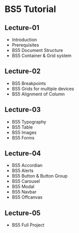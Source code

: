 # BS5 Tutorial
## Lecture-01
- Introduction 
- Prerequisites
- BS5 Document Structure
- BS5 Container & Grid system
## Lecture-02
- BS5 Breakpoints
- BS5 Grids for multiple devices
- BS5 Alignment of Column
## Lecture-03
- BS5 Typography
- BS5 Table
- BS5 Images
- BS5 Forms
## Lecture-04
- BS5 Accordian
- BS5 Alerts
- BS5 Button & Button Group
- BS5 Carousel
- BS5 Modal
- BS5 Navbar
- BS5 Offcanvas
## Lecture-05
- BS5 Full Project